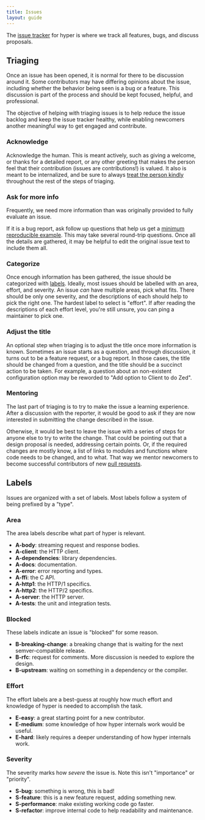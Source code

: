 ```yaml
---
title: Issues
layout: guide
---
```


The [issue tracker][issues] for hyper is where we track all features, bugs, and discuss proposals.

## Triaging

Once an issue has been opened, it is normal for there to be discussion
around it. Some contributors may have differing opinions about the issue,
including whether the behavior being seen is a bug or a feature. This
discussion is part of the process and should be kept focused, helpful, and
professional.

The objective of helping with triaging issues is to help reduce the issue
backlog and keep the issue tracker healthy, while enabling newcomers another
meaningful way to get engaged and contribute.

### Acknowledge

Acknowledge the human. This is meant actively, such as giving a welcome, or
thanks for a detailed report, or any other greeting that makes the person feel
that their contribution (issues are contributions!) is valued. It also is meant
to be internalized, and be sure to always [treat the person kindly][COC]
throughout the rest of the steps of triaging.

### Ask for more info

Frequently, we need more information than was originally provided to fully
evaluate an issue.

If it is a bug report, ask follow up questions that help us get a [minimum
reproducible example][MRE]. This may take several round-trip questions. Once
all the details are gathered, it may be helpful to edit the original issue text
to include them all.

### Categorize

Once enough information has been gathered, the issue should be categorized
with [labels](#labels). Ideally, most issues should be labelled with an area,
effort, and severity. An issue _can_ have multiple areas, pick what fits. There
should be only one severity, and the descriptions of each should help to pick
the right one. The hardest label to select is "effort". If after reading the
descriptions of each effort level, you're still unsure, you can ping a
maintainer to pick one.

### Adjust the title

An optional step when triaging is to adjust the title once more information is
known. Sometimes an issue starts as a question, and through discussion, it
turns out to be a feature request, or a bug report. In those cases, the title
should be changed from a question, and the title should be a succinct action to
be taken. For example, a question about an non-existent configuration option
may be reworded to "Add option to Client to do Zed".

### Mentoring

The last part of triaging is to try to make the issue a learning experience.
After a discussion with the reporter, it would be good to ask if they are now
interested in submitting the change described in the issue.

Otherwise, it would be best to leave the issue with a series of steps for
anyone else to try to write the change. That could be pointing out that a
design proposal is needed, addressing certain points. Or, if the required
changes are mostly know, a list of links to modules and functions where code
needs to be changed, and to what. That way we mentor newcomers to become
successful contributors of new [pull requests][PRs].

## Labels

Issues are organized with a set of labels. Most labels follow a system of being prefixed by a "type".

### Area

The area labels describe what part of hyper is relevant.

- **A-body**: streaming request and response bodies.
- **A-client**: the HTTP client.
- **A-dependencies**: library dependencies.
- **A-docs**: documentation.
- **A-error**: error reporting and types.
- **A-ffi**: the C API.
- **A-http1**: the HTTP/1 specifics.
- **A-http2**: the HTTP/2 specifics.
- **A-server**: the HTTP server.
- **A-tests**: the unit and integration tests.

### Blocked

These labels indicate an issue is "blocked" for some reason.

- **B-breaking-change**: a breaking change that is waiting for the next semver-compatible release.
- **B-rfc**: request for comments. More discussion is needed to explore the design.
- **B-upstream**: waiting on something in a dependency or the compiler.

### Effort

The effort labels are a best-guess at roughly how much effort and knowledge of hyper is needed to accomplish the task.

- **E-easy**: a great starting point for a new contributor.
- **E-medium**: some knowledge of how hyper internals work would be useful.
- **E-hard**: likely requires a deeper understanding of how hyper internals work.

### Severity

The severity marks how _severe_ the issue is. Note this isn't "importance" or "priority".

- **S-bug**: something is wrong, this is bad!
- **S-feature**: this is a new feature request, adding something new.
- **S-performance**: make existing working code go faster.
- **S-refactor**: improve internal code to help readability and maintenance.

[issues]: https://github.com/hyperium/hyper/issues
[COC]: ./code_of_conduct.md
[PRs]: ./pull_requests.md
[MRE]: https://en.wikipedia.org/wiki/Minimal_reproducible_example

